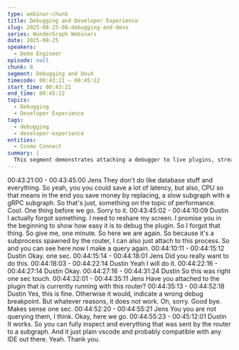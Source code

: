 ```yaml
---
type: webinar-chunk
title: Debugging and Developer Experience
slug: 2025-08-25-08-debugging-and-devx
series: WunderGraph Webinars
date: 2025-08-25
speakers:
  - Demo Engineer
episode: null
chunk: 8
segment: Debugging and DevX
timecode: 00:43:21 – 00:45:12
start_time: 00:43:21
end_time: 00:45:12
topics:
  - Debugging
  - Developer Experience
tags:
  - debugging
  - developer-experience
entities:
  - Cosmo Connect
summary: |
  This segment demonstrates attaching a debugger to live plugins, streamlining developer workflows and testing.
---
```


00:43:21:00 - 00:43:45:00
Jens
They don't do like database stuff and everything. So yeah, you you could save a lot of latency,
but also, CPU so that means in the end you save money by replacing, a slow subgraph with a
gRPC subgraph. So that's just, something on the topic of performance. Cool. One thing before
we go. Sorry to it.
00:43:45:02 - 00:44:10:09
Dustin
I actually forgot something. I need to reshare my screen. I promise you in the beginning to show
how easy it is to debug the plugin. So I forgot that thing. So give me, one minute. So here we
are again. So because it's a subprocess spawned by the router, I can also just attach to this
process. So and you can see here now I make a query again.
00:44:10:11 - 00:44:15:12
Dustin
Okay. one sec.
00:44:15:14 - 00:44:18:01
Jens
Did you really want to do this.
00:44:18:03 - 00:44:22:14
Dustin
Yeah I will do it.
00:44:22:16 - 00:44:27:14
Dustin
Okay.
00:44:27:16 - 00:44:31:24
Dustin
So this was right one sec touch.
00:44:32:01 - 00:44:35:11
Jens
Have you attached to the plugin that is currently running with this router?
00:44:35:13 - 00:44:52:18
Dustin
Yes, this is fine. Otherwise it would, indicate a wrong debug breakpoint. But whatever reasons, it
does not work. Oh, sorry. Good bye. Makes sense one sec.
00:44:52:20 - 00:44:55:21
Jens
You you are not querying them, I think. Okay, here we go.
00:44:55:23 - 00:45:12:01
Dustin
It works. So you can fully inspect and everything that was sent by the router to a subgraph. And
it just plain vscode and probably compatible with any IDE out there. Yeah. Thank you.